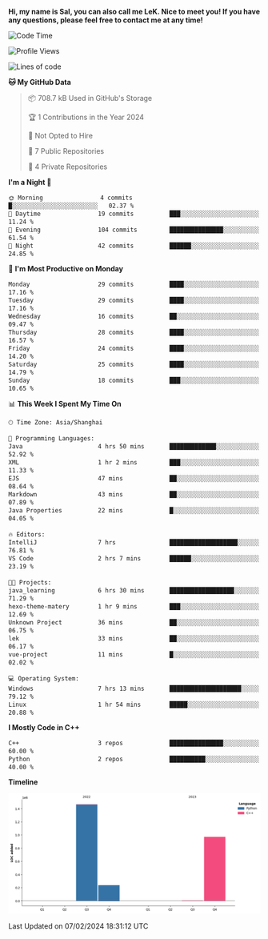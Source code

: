 **Hi, my name is Sal, you can also call me LeK. Nice to meet you! If you have any questions, please feel free to contact me at any time!**

<!--START_SECTION:waka-->
![Code Time](http://img.shields.io/badge/Code%20Time-165%20hrs%2026%20mins-blue)

![Profile Views](http://img.shields.io/badge/Profile%20Views-0-blue)

![Lines of code](https://img.shields.io/badge/From%20Hello%20World%20I%27ve%20Written-2.7%20million%20lines%20of%20code-blue)

**🐱 My GitHub Data** 

> 📦 708.7 kB Used in GitHub's Storage 
 > 
> 🏆 1 Contributions in the Year 2024
 > 
> 🚫 Not Opted to Hire
 > 
> 📜 7 Public Repositories 
 > 
> 🔑 4 Private Repositories 
 > 
**I'm a Night 🦉** 

```text
🌞 Morning                4 commits           █░░░░░░░░░░░░░░░░░░░░░░░░   02.37 % 
🌆 Daytime                19 commits          ███░░░░░░░░░░░░░░░░░░░░░░   11.24 % 
🌃 Evening                104 commits         ███████████████░░░░░░░░░░   61.54 % 
🌙 Night                  42 commits          ██████░░░░░░░░░░░░░░░░░░░   24.85 % 
```
📅 **I'm Most Productive on Monday** 

```text
Monday                   29 commits          ████░░░░░░░░░░░░░░░░░░░░░   17.16 % 
Tuesday                  29 commits          ████░░░░░░░░░░░░░░░░░░░░░   17.16 % 
Wednesday                16 commits          ██░░░░░░░░░░░░░░░░░░░░░░░   09.47 % 
Thursday                 28 commits          ████░░░░░░░░░░░░░░░░░░░░░   16.57 % 
Friday                   24 commits          ████░░░░░░░░░░░░░░░░░░░░░   14.20 % 
Saturday                 25 commits          ████░░░░░░░░░░░░░░░░░░░░░   14.79 % 
Sunday                   18 commits          ███░░░░░░░░░░░░░░░░░░░░░░   10.65 % 
```


📊 **This Week I Spent My Time On** 

```text
🕑︎ Time Zone: Asia/Shanghai

💬 Programming Languages: 
Java                     4 hrs 50 mins       █████████████░░░░░░░░░░░░   52.92 % 
XML                      1 hr 2 mins         ███░░░░░░░░░░░░░░░░░░░░░░   11.33 % 
EJS                      47 mins             ██░░░░░░░░░░░░░░░░░░░░░░░   08.64 % 
Markdown                 43 mins             ██░░░░░░░░░░░░░░░░░░░░░░░   07.89 % 
Java Properties          22 mins             █░░░░░░░░░░░░░░░░░░░░░░░░   04.05 % 

🔥 Editors: 
IntelliJ                 7 hrs               ███████████████████░░░░░░   76.81 % 
VS Code                  2 hrs 7 mins        ██████░░░░░░░░░░░░░░░░░░░   23.19 % 

🐱‍💻 Projects: 
java_learning            6 hrs 30 mins       ██████████████████░░░░░░░   71.29 % 
hexo-theme-matery        1 hr 9 mins         ███░░░░░░░░░░░░░░░░░░░░░░   12.69 % 
Unknown Project          36 mins             ██░░░░░░░░░░░░░░░░░░░░░░░   06.75 % 
lek                      33 mins             ██░░░░░░░░░░░░░░░░░░░░░░░   06.17 % 
vue-project              11 mins             █░░░░░░░░░░░░░░░░░░░░░░░░   02.02 % 

💻 Operating System: 
Windows                  7 hrs 13 mins       ████████████████████░░░░░   79.12 % 
Linux                    1 hr 54 mins        █████░░░░░░░░░░░░░░░░░░░░   20.88 % 
```

**I Mostly Code in C++** 

```text
C++                      3 repos             ███████████████░░░░░░░░░░   60.00 % 
Python                   2 repos             ██████████░░░░░░░░░░░░░░░   40.00 % 
```



**Timeline**

![Lines of Code chart](https://raw.githubusercontent.com/LeKZzzz/LeKZzzz/master/assets/bar_graph.png)


 Last Updated on 07/02/2024 18:31:12 UTC
<!--END_SECTION:waka-->
